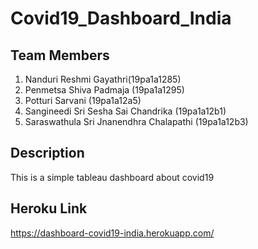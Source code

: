 # Covid19_Dashboard_India

## Team Members
1. Nanduri Reshmi Gayathri(19pa1a1285)
2. Penmetsa Shiva Padmaja (19pa1a1295)
3. Potturi Sarvani (19pa1a12a5)
4. Sangineedi Sri Sesha Sai Chandrika (19pa1a12b1)
5. Saraswathula Sri Jnanendhra Chalapathi (19pa1a12b3)

## Description
This is a simple tableau dashboard about covid19 

## Heroku Link
https://dashboard-covid19-india.herokuapp.com/


